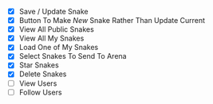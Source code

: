 
 - [x] Save / Update Snake
 - [x] Button To Make *New* Snake Rather Than Update Current
 - [x] View All Public Snakes
 - [x] View All My Snakes
 - [x] Load One of My Snakes
 - [x] Select Snakes To Send To Arena
 - [x] Star Snakes
 - [x] Delete Snakes
 - [ ] View Users
 - [ ] Follow Users
